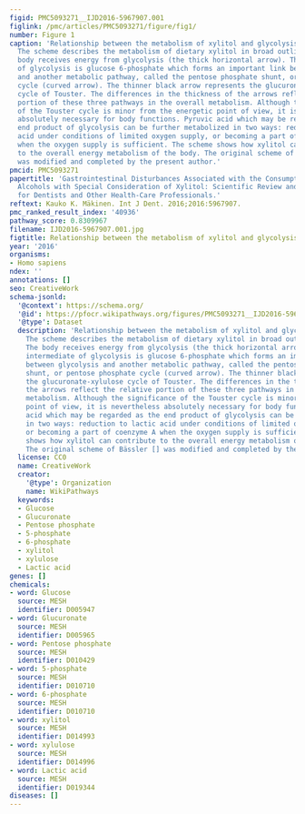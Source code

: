 ```yaml
---
figid: PMC5093271__IJD2016-5967907.001
figlink: /pmc/articles/PMC5093271/figure/fig1/
number: Figure 1
caption: 'Relationship between the metabolism of xylitol and glycolysis in humans.
  The scheme describes the metabolism of dietary xylitol in broad outline only. The
  body receives energy from glycolysis (the thick horizontal arrow). The first intermediate
  of glycolysis is glucose 6-phosphate which forms an important link between glycolysis
  and another metabolic pathway, called the pentose phosphate shunt, or pentose phosphate
  cycle (curved arrow). The thinner black arrow represents the glucuronate-xylulose
  cycle of Touster. The differences in the thickness of the arrows reflect the relative
  portion of these three pathways in the overall metabolism. Although the significance
  of the Touster cycle is minor from the energetic point of view, it is nevertheless
  absolutely necessary for body functions. Pyruvic acid which may be regarded as the
  end product of glycolysis can be further metabolized in two ways: reduction to lactic
  acid under conditions of limited oxygen supply, or becoming a part of coenzyme A
  when the oxygen supply is sufficient. The scheme shows how xylitol can contribute
  to the overall energy metabolism of the body. The original scheme of Bässler []
  was modified and completed by the present author.'
pmcid: PMC5093271
papertitle: 'Gastrointestinal Disturbances Associated with the Consumption of Sugar
  Alcohols with Special Consideration of Xylitol: Scientific Review and Instructions
  for Dentists and Other Health-Care Professionals.'
reftext: Kauko K. Mäkinen. Int J Dent. 2016;2016:5967907.
pmc_ranked_result_index: '40936'
pathway_score: 0.8309967
filename: IJD2016-5967907.001.jpg
figtitle: Relationship between the metabolism of xylitol and glycolysis in humans
year: '2016'
organisms:
- Homo sapiens
ndex: ''
annotations: []
seo: CreativeWork
schema-jsonld:
  '@context': https://schema.org/
  '@id': https://pfocr.wikipathways.org/figures/PMC5093271__IJD2016-5967907.001.html
  '@type': Dataset
  description: 'Relationship between the metabolism of xylitol and glycolysis in humans.
    The scheme describes the metabolism of dietary xylitol in broad outline only.
    The body receives energy from glycolysis (the thick horizontal arrow). The first
    intermediate of glycolysis is glucose 6-phosphate which forms an important link
    between glycolysis and another metabolic pathway, called the pentose phosphate
    shunt, or pentose phosphate cycle (curved arrow). The thinner black arrow represents
    the glucuronate-xylulose cycle of Touster. The differences in the thickness of
    the arrows reflect the relative portion of these three pathways in the overall
    metabolism. Although the significance of the Touster cycle is minor from the energetic
    point of view, it is nevertheless absolutely necessary for body functions. Pyruvic
    acid which may be regarded as the end product of glycolysis can be further metabolized
    in two ways: reduction to lactic acid under conditions of limited oxygen supply,
    or becoming a part of coenzyme A when the oxygen supply is sufficient. The scheme
    shows how xylitol can contribute to the overall energy metabolism of the body.
    The original scheme of Bässler [] was modified and completed by the present author.'
  license: CC0
  name: CreativeWork
  creator:
    '@type': Organization
    name: WikiPathways
  keywords:
  - Glucose
  - Glucuronate
  - Pentose phosphate
  - 5-phosphate
  - 6-phosphate
  - xylitol
  - xylulose
  - Lactic acid
genes: []
chemicals:
- word: Glucose
  source: MESH
  identifier: D005947
- word: Glucuronate
  source: MESH
  identifier: D005965
- word: Pentose phosphate
  source: MESH
  identifier: D010429
- word: 5-phosphate
  source: MESH
  identifier: D010710
- word: 6-phosphate
  source: MESH
  identifier: D010710
- word: xylitol
  source: MESH
  identifier: D014993
- word: xylulose
  source: MESH
  identifier: D014996
- word: Lactic acid
  source: MESH
  identifier: D019344
diseases: []
---
```

